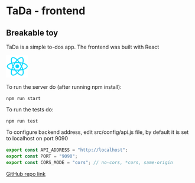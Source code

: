 # TaDa - frontend
## Breakable toy

TaDa is a simple to-dos app. The frontend was built with React

<img src="./reactjs.png"  width="60" height="60">

To run the server do (after running npm install):

```
npm run start
```

To run the tests do:

```
npm run test
```

To configure backend address, edit src/config/api.js file, by default it is set to localhost on port 9090

```javascript
export const API_ADDRESS = "http://localhost";
export const PORT = "9090";
export const CORS_MODE = "cors"; // no-cors, *cors, same-origin
```

[GitHub repo link](https://github.com/santi4o/tada-frontend)